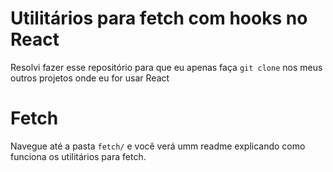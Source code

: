 # Utilitários para fetch com hooks no React

Resolvi fazer esse repositório para que eu apenas faça ```git clone``` nos meus outros projetos onde eu for usar React

# Fetch
Navegue até a pasta `fetch/` e você verá umm readme explicando como funciona os utilitários para fetch.

